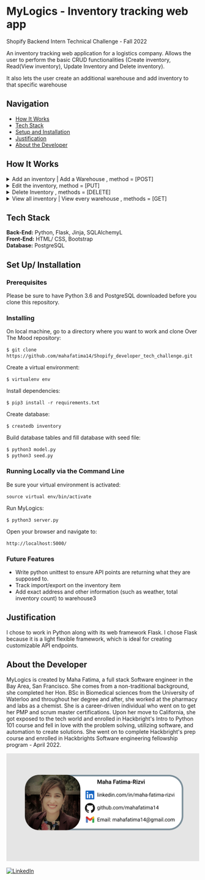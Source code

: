 # MyLogics - Inventory tracking web app

Shopify Backend Intern Technical Challenge - Fall 2022

An inventory tracking web application for a logistics company. Allows the user to perform the basic CRUD functionalities (Create inventory, Read(View inventory), Update Inventory and Delete inventory).

It also lets the user create an additional warehouse and add inventory to that specific warehouse


## Navigation

- [How It Works](#how-it-works)
- [Tech Stack](#tech-stack)
- [Setup and Installation](#setup)
- [Justification](#justification)
- [About the Developer](#about-developer)

## <a name="how-it-works"></a>How It Works




 
<details><summary>Add an inventory | Add a Warehouse  , method = [POST] </summary>
<p>

#### Users are able to add inventory, and the information is stored as Item name, manufacturer, Quantity added, Comments ("Fragile, Produce..") and created_at/updated_at. A relationship is formed between inventory and warehouse, by using the warehouse_id as the FK in the inventory table. Warehouse information is stored as location and created_at/updated_at.

</p>
</details>

<details><summary>Edit the inventory, method = [PUT] </summary>
<p>

#### Users can update an inventory in the database through a POST request to the update form, which also gives the user to update the warehouse, or create and assign inventory to a new warehouse. The new warehouse is added in the database, and the updated_at field is changed to reflect the time the update is made on the inventory. 

</p>
</details>

<details><summary>Delete Inventory , methods = [DELETE]</summary>
<p>

#### Users are able to delete an inventory from the database. 

</p>
</details>

<details><summary>View all inventory | View every warehouse , methods = [GET] </summary>
<p>

#### Users are able to view all the inventory upon the landing page, sorted into a Bootstrap table. 

</p>
</details>

## <a name="tech-stack"></a>Tech Stack

<strong>Back-End:</strong> Python, Flask, Jinja, SQLAlchemyL<br>
<strong>Front-End:</strong> HTML/ CSS, Bootstrap <br>
<strong>Database:</strong> PostgreSQL <br>



## <a name="setup"></a>Set Up/ Installation

### Prerequisites

Please be sure to have Python 3.6 and PostgreSQL downloaded before you clone this repository.

### Installing

On local machine, go to a directory where you want to work and clone Over The Mood repository:

```
$ git clone https://github.com/mahafatima14/Shopify_developer_tech_challenge.git
```

Create a virtual environment:

```
$ virtualenv env
```

Install dependencies:

```
$ pip3 install -r requirements.txt
```

Create database:

```
$ createdb inventory
```

Build database tables and fill database with seed file:

```
$ python3 model.py
$ python3 seed.py
```

### Running Locally via the Command Line

Be sure your virtual environment is activated:

```
source virtual env/bin/activate

```

Run MyLogics:

```
$ python3 server.py
```

Open your browser and navigate to:

```
http://localhost:5000/
```

### Future Features

- Write python unittest to ensure API points are returning what they are supposed to. 
- Track import/export on the inventory item
- Add exact address and other information (such as weather, total inventory count) to warehouse3


## <a name="justification"></a>Justification

I chose to work in Python along with its web framework Flask. I chose Flask because it is a light flexible framework, which is ideal for creating customizable API endpoints.


## <a name="about-developer"></a>About the Developer

MyLogics is created by Maha Fatima, a full stack Software engineer in the Bay Area, San Francisco. She comes from a non-traditional background, she completed her Hon. BSc in Biomedical sciences from the University of Waterloo and throughout her degree and after, she worked at the pharmacy and labs as a chemist. She is a career-driven individual who went on to get her PMP and scrum master certifications. 
Upon her move to California, she got exposed to the tech world and enrolled in Hackbright's Intro to Python 101 course and fell in love with the problem solving, utilizing software, and automation to create solutions. She went on to complete Hackbright's prep course and enrolled in Hackbrights Software engineering fellowship program - April 2022.

<img src="static/img/mycontactcard.png">

<p><a href="https://www.linkedin.com/in/maha-fatima-rizvi/">
  <img
    alt="LinkedIn"
    src="https://img.shields.io/badge/linkedin-%230077B5.svg?style=for-the-badge&logo=linkedin&logoColor=white"
  />
</a>
</p>
